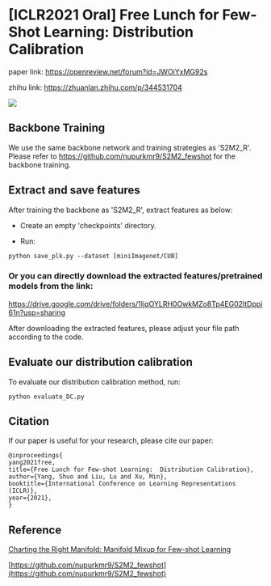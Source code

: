# [ICLR2021 Oral] Free Lunch for Few-Shot Learning: Distribution Calibration

paper link: https://openreview.net/forum?id=JWOiYxMG92s

zhihu link: https://zhuanlan.zhihu.com/p/344531704

![](illustration.png)

## Backbone Training

We use the same backbone network and training strategies as 'S2M2_R'. Please refer to https://github.com/nupurkmr9/S2M2_fewshot for the backbone training.


## Extract and save features

After training the backbone as 'S2M2_R', extract features as below:

- Create an empty 'checkpoints' directory.

- Run:
```save_features
python save_plk.py --dataset [miniImagenet/CUB] 
```
### Or you can directly download the extracted features/pretrained models from the link:
https://drive.google.com/drive/folders/1IjqOYLRH0OwkMZo8Tp4EG02ltDppi61n?usp=sharing


After downloading the extracted features, please adjust your file path according to the code.


## Evaluate our distribution calibration

To evaluate our distribution calibration method, run:

```eval
python evaluate_DC.py
```

## Citation

If our paper is useful for your research, please cite our paper:

```
@inproceedings{
yang2021free,
title={Free Lunch for Few-shot Learning:  Distribution Calibration},
author={Yang, Shuo and Liu, Lu and Xu, Min},
booktitle={International Conference on Learning Representations (ICLR)},
year={2021},
}
```

## Reference

[Charting the Right Manifold: Manifold Mixup for Few-shot Learning](https://arxiv.org/pdf/1907.12087v3.pdf)

[https://github.com/nupurkmr9/S2M2_fewshot](https://github.com/nupurkmr9/S2M2_fewshot)

